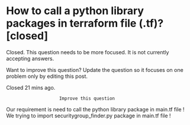 
# How to call a python library packages in terraform file (.tf)? [closed]







Closed. This question needs to be more focused. It is not currently accepting answers.
                        
                    










Want to improve this question? Update the question so it focuses on one problem only by editing this post.


Closed 21 mins ago.







                        Improve this question
                    



Our requirement is need to call the python library package in main.tf file !
We trying to import securitygroup_finder.py package in main.tf file !

        